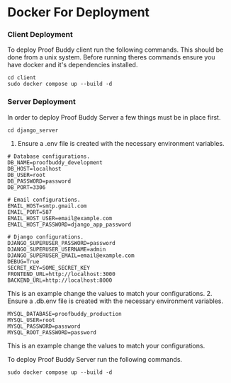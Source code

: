 # Docker For Deployment
### Client Deployment

To deploy Proof Buddy client run the following commands.
This should be done from a unix system.
Before running theres commands ensure you have docker and it's dependencies installed.
```
cd client
sudo docker compose up --build -d
```

### Server Deployment
In order to deploy Proof Buddy Server a few things must be in place first.
```
cd django_server
```
1. Ensure a .env file is created with the necessary environment variables.
```
# Database configurations.
DB_NAME=proofbuddy_development
DB_HOST=localhost
DB_USER=root
DB_PASSWORD=password
DB_PORT=3306

# Email configurations.
EMAIL_HOST=smtp.gmail.com
EMAIL_PORT=587
EMAIL_HOST_USER=email@example.com
EMAIL_HOST_PASSWORD=django_app_password

# Django configurations.
DJANGO_SUPERUSER_PASSWORD=password
DJANGO_SUPERUSER_USERNAME=admin
DJANGO_SUPERUSER_EMAIL=email@example.com
DEBUG=True
SECRET_KEY=SOME_SECRET_KEY
FRONTEND_URL=http://localhost:3000
BACKEND_URL=http://localhost:8000
```
This is an example change the values to match your configurations.
2. Ensure a .db.env file is created with the necessary environment variables.
```
MYSQL_DATABASE=proofbuddy_production
MYSQL_USER=root
MYSQL_PASSWORD=password
MYSQL_ROOT_PASSWORD=password
```
This is an example change the values to match your configurations.

To deploy Proof Buddy Server run the following commands.
```
sudo docker compose up --build -d
```
